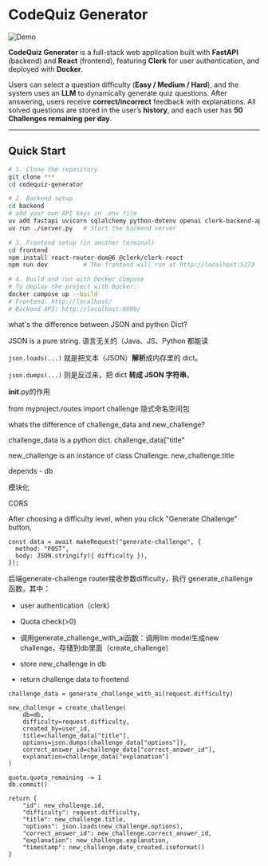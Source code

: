 # CodeQuiz Generator

![Demo](./demo.gif)  <!-- Replace with the actual path to your demo GIF -->

**CodeQuiz Generator** is a full-stack web application built with **FastAPI** (backend) and **React** (frontend), featuring **Clerk** for user authentication, and deployed with **Docker**.  

Users can select a question difficulty (**Easy / Medium / Hard**), and the system uses an **LLM** to dynamically generate quiz questions. After answering, users receive **correct/incorrect** feedback with explanations. All solved questions are stored in the user’s **history**, and each user has **50 Challenges remaining per day**.

---

## Quick Start

```bash
# 1. Clone the repository
git clone ***
cd codequiz-generator

# 2. Backend setup
cd backend
# add your own API keys in .env file
uv add fastapi uvicorn sqlalchemy python-dotenv openai clerk-backend-api
uv run ./server.py   # Start the backend server

# 3. Frontend setup (in another terminal)
cd frontend
npm install react-router-dom@6 @clerk/clerk-react
npm run dev          # The frontend will run at http://localhost:5173

# 4. Build and run with Docker Compose
# To deploy the project with Docker:
docker compose up --build
# Frontend: http://localhost/
# Backend API: http://localhost:8000/
```



what's the difference between JSON and python Dict?

JSON is a pure string. 语言无关的（Java、JS、Python 都能读

`json.loads(...)` 就是把文本（JSON）**解析**成内存里的 dict。

`json.dumps(...)` 则是反过来，把 dict **转成 JSON 字符串**。



__init__.py的作用

from myproject.routes import challenge 隐式命名空间包

whats the difference of challenge_data and new_challenge?

challenge_data is a python dict.  challenge_data["title"

new_challenge is an instance of class Challenge.  new_challenge.title



depends - db

模块化



CORS



After choosing a difficulty level, when you click "Generate Challenge" button, 

```
const data = await makeRequest("generate-challenge", {
  method: "POST",
  body: JSON.stringify({ difficulty }),
});
```

后端generate-challenge router接收参数difficulty，执行 generate_challenge 函数，其中：

- user authentication（clerk） 
- Quota check(>0)

- 调用generate_challenge_with_ai函数：调用llm model生成new challenge，存储到db里面（create_challenge）

- store new_challenge in db

- return challenge data to frontend

  



```
challenge_data = generate_challenge_with_ai(request.difficulty)

new_challenge = create_challenge(
    db=db,
    difficulty=request.difficulty,
    created_by=user_id,
    title=challenge_data["title"],
    options=json.dumps(challenge_data["options"]),
    correct_answer_id=challenge_data["correct_answer_id"],
    explanation=challenge_data["explanation"]
)

quota.quota_remaining -= 1
db.commit()

return {
    "id": new_challenge.id,
    "difficulty": request.difficulty,
    "title": new_challenge.title,
    "options": json.loads(new_challenge.options),
    "correct_answer_id": new_challenge.correct_answer_id,
    "explanation": new_challenge.explanation,
    "timestamp": new_challenge.date_created.isoformat()
}
```





